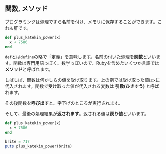 ## 関数, メソッド

プログラミングは処理ですら名前を付け、メモリに保存することができます。これも肝です。

```ruby
def plus_katekin_power(x)
  x + 7586
end
```

`def`とは`define`の略で「定義」を意味します。名前の付いた処理を**関数**といいます。関数は専門用語っぽく、数学っぽいので、Rubyを含めたいくつか言語では**メソッド**と呼ばれます。

しばしば、関数は何かしらの値を受け取ります。上の例では受け取った値は`x`に代入されます。関数で受け取った値が代入される変数は  **引数(ひきすう)**  と呼ばれます。

その後関数を**呼び出す**と、字下げのところが実行されます。

そして、最後の処理結果が**返されます**。返される値は**戻り値**といいます。

```ruby
def plus_katekin_power(x)
  x + 7586
end

brite = 717
puts plus_katekin_power(brite)
```
